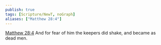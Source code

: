 ```yaml
---
publish: true
tags: [Scripture/NewT, noGraph]
aliases: ["Matthew 28:4"]
---
```

[Matthew 28:4](https://churchofjesuschrist.org/study/scriptures/nt/matt/28?lang=eng&id=p4#p4) And for fear of him the keepers did shake, and became as dead men.
